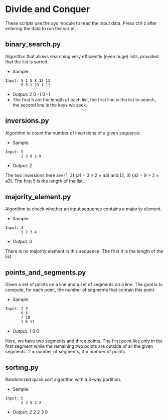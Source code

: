 # Divide and Conquer

These scripts use the sys module to read the input data.
Press ctrl z after entering the data to run the script.

## binary_search.py

Algorithm that allows searching very efficiently (even huge) lists, provided that the list is sorted.
* Sample.
```
Input: 5 1 5 8 12 13
       5 8 1 23 1 11
```
* Output: 2 0 -1 0 -1
* The first 5 are the length of each list, the first line is the list to search, the second line is the keys we seek.

## inversions.py

Algorithm to count the number of inversions of a given sequence.
* Sample.
```
Input: 5
       2 3 9 2 9
```
* Output: 2

The two inversions here are (1, 3) (𝑎1 = 3 > 2 = 𝑎3) and (2, 3) (𝑎2 = 9 > 2 = 𝑎3).
The first 5 is the length of the list.

## majority_element.py

Algorithm to check whether an input sequence contains a majority element.
* Sample.
```
Input: 4
       1 2 3 4
```       
* Output: 0

There is no majority element in this sequence.
The first 4 is the length of the list.

## points_and_segments.py

Given a set of points on a line and a set of segments on a line. The goal is to compute, for each point, the number of segments that contain this point.
* Sample.
```
Input: 2 3
       0 5
       7 10
       1 6 11
```
* Output: 1 0 0

Here, we have two segments and three points. The first point lies only in the first segment while the remaining two points are outside of all the given segments.
2 = number of segments, 3 = number of points.

## sorting.py

Randomized quick sort algorithm with a 3-way partition.
* Sample.
```
Input: 5
       2 3 9 2 2
```
* Output: 2 2 2 3 9
